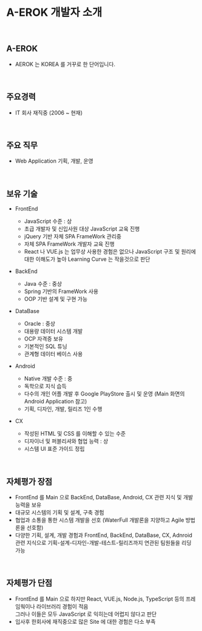 # A-EROK 개발자 소개

<br/>

## A-EROK
- AEROK 는 KOREA 를 거꾸로 한 단어입니다.
 
<br/>

## 주요경력
- IT 회사 재직중 (2006 ~ 현재)
 
<br/>

## 주요 직무
- Web Application 기획, 개발, 운영

<br/>

## 보유 기술
- FrontEnd
  - JavaScript 수준 : 상  
  - 초급 개발자 및 신입사원 대상 JavaScript 교육 진행
  - jQuery 기반 자체 SPA FrameWork 관리중
  - 자체 SPA FrameWork 개발자 교육 진행
  - React 나 VUE.js 는 업무상 사용한 경험은 없으나 JavaScript 구조 및 원리에 대한 이해도가 높아 Learning Curve 는 작을것으로 판단

- BackEnd
  - Java 수준 : 중상  
  - Spring 기반의 FrameWork 사용
  - OOP 기반 설계 및 구현 가능

- DataBase
  - Oracle : 중상
  - 대용량 데이터 시스템 개발
  - OCP 자격증 보유
  - 기본적인 SQL 튜닝
  - 관계형 데이터 베이스 사용

- Android
  - Native 개발 수준 : 중
  - 독학으로 지식 습득
  - 다수의 개인 어플 개발 후 Google PlayStore 출시 및 운영 (Main 화면의 Android Application 참고)
  - 기획, 디자인, 개발, 릴리즈 1인 수행

- CX
  - 작성된 HTML 및 CSS 를 이해할 수 있는 수준
  - 디자이너 및 퍼블리셔와 협업 능력 : 상
  - 시스템 UI 표준 가이드 정립

<br/>

## 자체평가 장점
- FrontEnd 를 Main 으로 BackEnd, DataBase, Android, CX 관련 지식 및 개발 능력을 보유
- 대규모 시스템의 기획 및 설계, 구축 경험
- 협업과 소통을 통한 시스템 개발을 선호 (WaterFull 개발론을 지양하고 Agile 방법론을 선호함)
- 다양한 기획, 설계, 개발 경험과 FrontEnd, BackEnd, DataBase, CX, Adnroid 관련 지식으로 기획-설계-디자인-개발-테스트-릴리즈까지 연관된 팀원들을 리딩 가능

<br/>

## 자체평가 단점
- FrontEnd 를 Main 으로 하지만 React, VUE.js, Node.js, TypeScript 등의 프레임웍이나 라이브러리 경험이 적음<br/>그러나 이들은 모두 JavaScript 로 익히는데 어렵지 않다고 판단
- 입사후 한회사에 재직중으로 많은 Site 에 대한 경험은 다소 부족

<br/>
